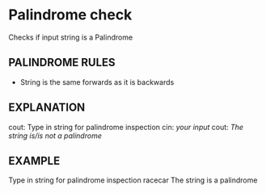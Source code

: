 # Palindrome check
Checks if input string is a Palindrome
## PALINDROME RULES
- String is the same forwards as it is backwards
## EXPLANATION
cout: Type in string for palindrome inspection
cin: *your input*
cout: *The string is/is not a palindrome*
## EXAMPLE
Type in string for palindrome inspection
racecar
The string is a palindrome

